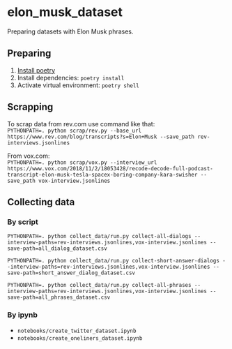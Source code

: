 # elon_musk_dataset
Preparing datasets with Elon Musk phrases.

## Preparing
1. [Install poetry](https://python-poetry.org/docs/#installation)
2. Install dependencies: `poetry install`
3. Activate virtual environment: `poetry shell`

## Scrapping
To scrap data from rev.com use command like that:  
`PYTHONPATH=. python scrap/rev.py --base_url https://www.rev.com/blog/transcripts?s=Elon+Musk --save_path rev-interviews.jsonlines`  

From vox.com:  
`PYTHONPATH=. python scrap/vox.py --interview_url https://www.vox.com/2018/11/2/18053428/recode-decode-full-podcast-transcript-elon-musk-tesla-spacex-boring-company-kara-swisher --save_path vox-interview.jsonlines`  

## Collecting data
### By script
`PYTHONPATH=. python collect_data/run.py collect-all-dialogs --interview-paths=rev-interviews.jsonlines,vox-interview.jsonlines --save-path=all_dialog_dataset.csv`  

`PYTHONPATH=. python collect_data/run.py collect-short-answer-dialogs --interview-paths=rev-interviews.jsonlines,vox-interview.jsonlines --save-path=short_answer_dialog_dataset.csv`  

`PYTHONPATH=. python collect_data/run.py collect-all-phrases --interview-paths=rev-interviews.jsonlines,vox-interview.jsonlines --save-path=all_phrases_dataset.csv`
### By ipynb
- `notebooks/create_twitter_dataset.ipynb`
- `notebooks/create_oneliners_dataset.ipynb`
